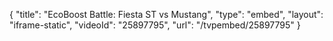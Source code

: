 {
    "title": "EcoBoost Battle: Fiesta ST vs Mustang",
    "type": "embed",
    "layout": "iframe-static",
    "videoId": "25897795",
    "url": "\/tvpembed\/25897795"
}